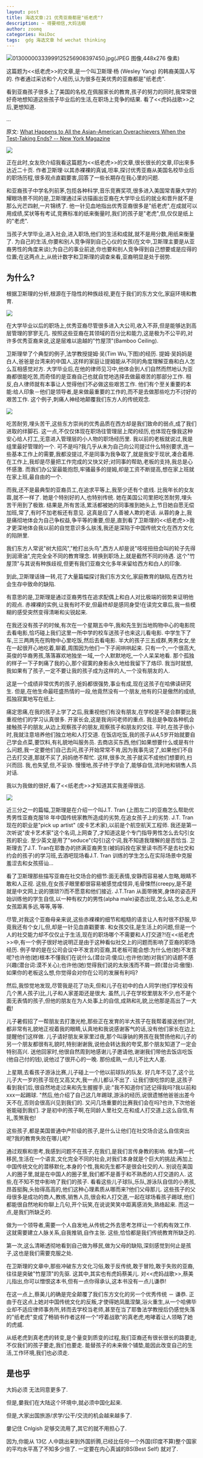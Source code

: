 ```yaml
---
layout: post
title: 海选文章:21 优秀亚裔都是"纸老虎"?
description: ~ 得要相信,大妈法眼
author: zoomq
categories: HaiDoc
tags:  gdg 海选文章 hd wechat thinking
---
```


![01300000333999125256908397450.jpg(JPEG 图像,448x276 像素)](http://a1.att.hudong.com/78/90/01300000333999125256908397450.jpg)

这篇题为<<纸老虎>>的文章,是一个叫卫斯理·杨 (Wesley Yang) 的韩裔美国人写的. 作者通过采访和个人经历,认为很多在美优秀的亚裔都是"纸老虎". 

看到亚裔孩子很多上了美国的名校,在佩服家长的教育,孩子的努力的同时,我常常很好奇地想知道这些孩子毕业后的生活,在职场上竞争的结果. 看了<<虎妈战歌>>之后,更想知道. 

...

<!--more-->

原文: [What Happens to All the Asian-American Overachievers When the Test-Taking Ends? -- New York Magazine](http://nymag.com/news/features/asian-americans-2011-5/)


![](http://mmbiz.qpic.cn/mmbiz/f4Gdia7sMQsA0jEfciaSiabIlon5mhXJoV5B2XEfcWSABcZ8acj9LZ9WuA4t240icibJGUVAhnxBvLL6yGAoVaz26UA/0)

正在此时,女友欣介绍我看这篇题为<<纸老虎>>的文章,很长很长的文章,印出來多达近二十页. 作者卫斯理·以其赤裸裸的真诚,坦率,探讨优秀亚裔从美国名校毕业后的职场历程,很多观点直戳要害,回答了一些长期存在我心里的问题. 


和亚裔孩子中学名列前茅,包揽各种科学,音乐竞赛奖项,很多进入美国常青藤大学的耀眼场景不同的是,卫斯理通过采访描画出亚裔在大学毕业后的就业和晋升就不是那么光芒四射,一片锦绣了. 他一针见血地指出优秀亚裔很多是"纸老虎",在成就可以用成绩,奖状等有考试,竞赛标准的纸来衡量时,我们的孩子是"老虎",但,仅仅是纸上的"老虎". 


当孩子大学毕业,进入社会,进入职场,他们的生活和成就,就不是用分数,用纸来衡量了. 为自己的生活,你要和别人竞争得到自己心仪的女孩(在文中,卫斯理主要是从亚裔男性的角度来谈);为自己的事业前途,你也要和别人竞争得到自己想要或是应得的位置;在这两点上,从统计数字和卫斯理的调查来看,亚裔明显是处于弱势. 


## 为什么?

根据卫斯理的分析,根源在于隐性的种族歧视,更在于我们的东方文化,家庭环境和教育. 

![](http://mmbiz.qpic.cn/mmbiz/f4Gdia7sMQsA0jEfciaSiabIlon5mhXJoV5pRbTl8ylewhzUHlFGJpZ8Nj1ckH35C6Oq62SNwPIbJHqopNiaafFrpQ/0)



在大学毕业以后的职场上,优秀亚裔尽管很多进入大公司,收入不菲,但是能够达到高层管理的寥寥无几. 按照这些亚裔在其领域的百分比和能力,这是极为不公平的,对许多优秀亚裔来说,这是层难以逾越的"竹屋顶"(Bamboo Ceiling). 


卫斯理举了个典型的例子,法学教授提姆·吴(Tim Wu,下图)的经历. 提姆·吴妈妈是白人,爸爸是台湾来的中国人,这样的家庭让提姆能从不同的角度理解亚裔和白人怎么互相感觉对方. 大学毕业后,在他的律师见习中,他体会到人们自然而然地认为亚裔都很能吃苦,而奇怪的是亚裔自己也就自觉地选择去做最艰苦的那部分工作. 相反,白人律师就有本事让人觉得他们不必做这些艰苦工作. 他们有个至关重要的本能:给人印象－他们是领导者,是来做最重要的工作的,而不是去做那些吃力不讨好的艰苦工作. 这个例子,刺痛人神经地颠覆我们东方人的传统观念. 


![](http://mmbiz.qpic.cn/mmbiz/f4Gdia7sMQsA0jEfciaSiabIlon5mhXJoV52LRcsZWFSiazCgLmRRtUbQDAEvsF3vCXic8YejbWZHIz0t1GHESKPRibg/0)

吃苦耐劳,埋头苦干,这些东方崇尚的优秀品质在西方却是我们致命的弱点,成了我们进取的绊脚石. 这一点,不仅仅体现在职场往管理层上爬的经历,也体现在像我这种安心给人打工,无意进入管理层的小人物的职场经历里. 我以前的老板就说过,我是组里最好管理的一个. 可不是吗?我几乎从未为自己向公司提过什么特别要求,连一些基本工作上的需要,我都没提过,不是同事为我争取了,就是我安于现状,凑合着用. 在工作上,我却是尽量把工作完成的又快又好;对同事的帮助,老板的支持,我总是心怀感激. 而我们办公室最能抱怨,牢骚最多的提姆,却是工资不断提高,想在家上班就在家上班,最自由的一个. 


而我,还不是最典型的亚裔员工,在追求平等上,我至少还有个底线. 比我年长的女友蓉,就不一样了. 她是个特别好的人,也特别传统. 她在美国公司里把吃苦耐劳,埋头苦干用到了极致. 结果是,所有苦活,累活都被她的同事推到她头上,节日她自愿无偿加班,常了,有时不加老板还有意见. 这真是应了人善被人欺的老话. 从蓉的身上,我是痛彻地体会为自己争权益,争平等的重要,但是,直到看了卫斯理的<<纸老虎>>我才更深地体会我以前的自觉意识多么肤浅,我还是深陷于中国传统文化在西方文化的陷阱里. 



我们东方人常说"树大招风","枪打出头鸟",西方人却是说"吱吱扭扭会叫的轮子先得到润滑油",完完全全不同的教育理念. 转换到职场上,就是截然不同的待遇. 这个"竹屋顶"与其说有种族歧视,但更有我们亚裔文化多年来留给西方和白人的印象. 


到此,卫斯理话锋一转,花了大量篇幅探讨我们东方文化,家庭教育的缺陷,在西方社会生存中致命的缺陷. 


有意思的是,卫斯理是通过亚裔男性在追求配偶上和白人对比极端的弱势来证明他的观点. 赤裸裸的实例,让我有时不安,但最终却是感同身受!在读完文章后,我一些模糊的感受突然变得清晰和尖锐起来. 


在我还没有孩子的时候,有次在一个星期五中午,我和先生到当地购物中心的电影院去看电影,恰巧碰上我们这里一所中学的校车送孩子也来这儿看电影. 中学生下了车,三三两两先在购物中心里吃饭,然后去看电影. 半大的孩子三五成群,男男女女,坐在一起很开心地吃着,聊着,周围因为他们一下子闹哄哄起来. 只有一个,一个很高大,英俊的华裔男孩,落落寡欢地独坐一域,一个人默默地吃,一个人呆呆地看. 那个孤独的样子一下子刺痛了我的心,那个寂寞的身影永久地给我留下了烙印. 我当时就想,我如果有了孩子,一定不要让我的孩子成为这样的人,一个没有朋友的人. 


这是一个成绩非常优秀的孩子,爸妈都很强势,事业有成,现在这孩子在哈佛读研究生. 但是,在他生命最旺盛热情的一段,他竟然没有一个朋友,他有的只是傲然的成绩,孤独寂寞地写在纸上. 


痛定思痛,在我的孩子上学了之后,我重视他们有没有朋友,在学校是不是合群要比我重视他们的学习认真很多. 开家长会,这是我询问老师的重点. 我总是争取各种机会接触孩子的朋友,从边上观察孩子的朋友,观察孩子和朋友的交往. 平时,在孩子很小时,我就注意培养他们独立地和人打交道. 在饭店吃饭,我的孩子从4,5岁开始就要自己学会点菜,要饮料,有礼貌地叫服务员. 去商店买东西,他们如果想要什么或是有什么问题,我一定要他们自己去问,孩子开始常常不肯,因为我事先说了,如果他们不自己去打交道,那就不买了,妈妈绝不帮忙. 这样,很多次,孩子就买不成他们想要的,扫兴而回. 我,也失望,但,不妥协. 慢慢地,孩子终于学会了,能够自信,流利地和销售人员对话. 


我以为我做的很好,看了<<纸老虎>>才知道其实我差得很远. 

![](http://mmbiz.qpic.cn/mmbiz/f4Gdia7sMQsA0jEfciaSiabIlon5mhXJoV5Q39cicptqgtibbC6MNG55Dd7nbcibBGmlbuWuoe1bVtwjq8NHictnOCv6A/0)

近三分之一的篇幅,卫斯理是在介绍一个叫J.T. Tran (上图左二)的亚裔怎么帮助优秀男性亚裔克服18 年中国传统家教所造成的劣势,在追女孩子上的劣势. J.T. Tran 现在的职业是"pick up artist" (皮卡艺术家),以前是个航空航天工程师. 我还是第一次听说"皮卡艺术家"这个名词,上网查了,才知道这是个专门指导男性怎么去勾引女孩的职业. 至少英文是用了"seduce"(勾引)这个词,我不知道我理解的是否恰当. 卫斯理去了J.T. Tran在耶鲁办的挤满亚裔男生(被妈妈拴在家里读书而不是去社交和约会的孩子)的学习班,去酒吧现场看J.T. Tran 训练的学生怎么在实际场景中克服羞涩去和女孩搭讪... 


看了卫斯理那些描写亚裔在社交场合的细节:面无表情,安静而容易被人忽略,眼睛不敢和人正视. 这些,在女孩子眼里都很容易被感觉成怪异,毛骨悚然(creepy,是不是就是中文网上说的猥琐?)而不愿意和他们接近. J.T.Tran 从面带微笑,身体的姿态开始训练他的学生自信,以一种有权力的男性(alpha male)姿态出现,怎么站,怎么走,和女孩距离多远,等等,等等. 



尽管,对我这个亚裔母亲来说,这些赤裸裸的细节和粗糙的语言让人有时很不舒服,毕竟我还有个女儿,但,却是一针见血直戳要害. 和女孩交往,是生活上的问题,但是一个人的社交能力却不仅仅止于生活,现在的职场哪个不需要和人打交道?!在<<纸老虎>>中,有一个例子很好地说明正是由于这种看似社交上的问题而影响了亚裔的职场经历. 例子举的是在公司会议中不发言的亚裔,其老板可能会想:为什么他(她)不发言呢?也许他(她)根本不懂我们在说什么(潜台词:傻瓜);也许他(她)对我们的话题不感兴趣(潜台词:漠不关心);也许他(她)觉得我们说的太肤浅而不屑一顾(潜台词:傲慢). 如果你的老板这么想,你觉得会对你在公司的发展有利吗?


然后,我惊觉地发现,尽管我是花了功夫,但和儿子在初中的白人同学(他们学校没有几个黑人孩子)比,儿子和人家差距还是很大. 虽然,儿子在学校里朋友不少,也不是个面无表情的孩子,但他的朋友在为人处事上的自信,成熟和礼貌,比他那是高出了一大截!


儿子暑假招了一帮朋友去打激光枪,那些正在发育的半大孩子在我帮着接送他们时,都非常有礼貌地正视着我的眼睛,认真地和我说感谢客气的话,没有他们家长在边上提醒他们这样做. 儿子请好朋友来家里过夜,那个叫康钠的男孩在我赞扬他和儿子的另一个朋友都很有礼貌时,特别谢谢我,说他会转达我的夸奖,那个朋友知道了一定会特别高兴. 送他回家时,他很自然周到地感谢儿子邀请他,谢谢我们带他去饭店吃饭(他自己付的钱),说他过了很开心的一晚. 那份成熟,一点儿不比大人差. 


上星期,去看孩子游泳比赛,儿子碰上一个他以前球队的队友. 好几年不见了,这个比儿子大一岁的孩子现在又高又大,我一点儿都认不出了. 让我们很吃惊的是,这孩子看到我们后,很自然地走过来和先生握握手,说:"我不知道你们还记得我吗?我以前和xxx一起踢球. "然后,他介绍了自己这几年踢球,游泳的经历,说很遗憾他爸爸出差今天不在,否则会很高兴见到我们的. 又问几场重要的比赛我们会在吗?也许,下次他爸爸能碰到我们. 才是初中的孩子啊,在同龄人里社交,在和成人打交道上这么自信,有礼,羡煞我也!


这些孩子,都是美国普通中产阶级的孩子,是什么让他们在社交场合这么自信突出呢?我的教育失败在哪儿呢?


通过观察和思考,我感到问题不在孩子,在我们,是我们言传身教的影响. 做为第一代移民,生活在一个语言,文化完全不同的社会,对我们本身就是个巨大的挑战;再加上中国传统文化的潜移默化,本身的个性,我和先生都不是很会社交的人. 别说在美国人的圈子里,就是在中国人的圈子里,我们都不是善于和不熟悉的人打交道的人. 这些,在不知不觉中影响了我们的孩子. 看看这些儿子球队,乐队,游泳队自信的小男孩,昂首挺胸,头抬得高高的,他们这种心理素质从哪而来?他们父母那儿. 这些孩子的父母很多是成功的商人,教练,销售人员,很会和人打交道,一起在球场看孩子踢球,他们都能很自然地和你聊上几句,开个玩笑,在说说笑笑中距离感消失,熟络起来. 而这一点,是我们所缺乏的. 


做为一个领导者,需要一个人自发地,从传统之外去思考怎样让一个机构有效工作. 这就需要建立人脉关系,自我推销,自作主张. 这些,恰恰都是我们传统教育所缺乏的. 


第一次,这么清晰透彻地看到自己做为移民,做为父母的缺陷,深刻感觉到何止是孩子,这也是我们需要克服之处. 


在卫斯理的文章中,那些冲破东方文化习俗,敢于反传统,敢于冒险,敢于失败的亚裔,往往是突破"竹屋顶"的先驱. 这其中,其实也有虎妈蔡美儿. 对<<虎妈战歌>>,蔡美儿指出,你可以憎恨这本书,但有一点你得承认,这本书没有一点儿谦恭!


在这一点上,蔡美儿的确是完全颠覆了我们东方文化的另一个优秀传统 － 谦恭. 正由于在这点上她对中国传统文化的反叛,才使得她凤凰涅槃,浴火重生,从一个哈佛毕业却不适应律师事务所,转而去学校当老师,甚至在当了耶鲁法学教授后仍感觉失落的"纸老虎"变成了畅销书作者这样一个"哼着战歌"的真老虎,咆哮着让人领略了她的虎威. 


从纸老虎到真老虎的转变,是个量变到质变的过程,我们亚裔还有很长很长的路要走,不仅我们的孩子要走,我们也要走. 能替孩子的未来做个铺垫,能因此改变自己的生活,工作环境,我们也必须走. 

## 是也乎

大妈必须 无法同意更多了.

但是,嘦我们在大陆这个环境中,就必须中国化起来.

但是,大家出国旅游/求学/公干/交流的机会越来越多了.

嘦记住 Cnlgish 足够交流用了,其它的就不用担心了.

因为,你能从 13亿 人中跳出来到外国折腾,已经比任何一个外国(印度不算)整个国家的平均水平髙了不知多少倍了.
一定要在内心真诚的BS(Best Self) 就对了.
